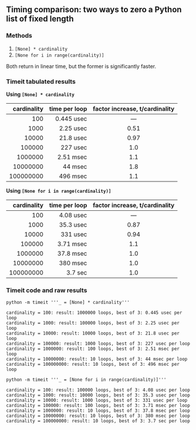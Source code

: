 ## Timing comparison: two ways to zero a Python list of fixed length

### Methods

 1. `[None] * cardinality`
 2. `[None for i in range(cardinality)]`

Both return in linear time, but the former is significantly faster.

### Timeit tabulated results

**Using `[None] * cardinality`**

| cardinality | time per loop | factor increase, t/cardinality |
| -----------:| -------------:|:------------------------------:|
| 100 | 0.445 usec | — |
| 1000 | 2.25  usec | 0.51 |
| 10000 | 21.8  usec | 0.97 |
| 100000 | 227  usec | 1.0 |
| 1000000 | 2.51  msec | 1.1 |
| 10000000 | 44   msec | 1.8 |
| 100000000 | 496  msec | 1.1 |

**Using `[None for i in range(cardinality)]`**

| cardinality | time per loop | factor increase, t/cardinality |
| -----------:| -------------:|:------------------------------:|
| 100 | 4.08  usec | — |
| 1000 | 35.3  usec | 0.87 |
| 10000 | 331  usec | 0.94 |
| 100000 | 3.71  msec | 1.1 |
| 1000000 | 37.8  msec | 1.0 |
| 10000000 | 380  msec | 1.0 |
| 100000000 | 3.7   sec | 1.0 |

### Timeit code and raw results

~~~
python -m timeit '''_ = [None] * cardinality'''

cardinality = 100: result: 1000000 loops, best of 3: 0.445 usec per loop
cardinality = 1000: result: 100000 loops, best of 3: 2.25 usec per loop
cardinality = 10000: result: 10000 loops, best of 3: 21.8 usec per loop
cardinality = 100000: result: 1000 loops, best of 3: 227 usec per loop
cardinality = 1000000: result: 100 loops, best of 3: 2.51 msec per loop
cardinality = 10000000: result: 10 loops, best of 3: 44 msec per loop
cardinality = 100000000: result: 10 loops, best of 3: 496 msec per loop

python -m timeit '''_ = [None for i in range(cardinality)]'''

cardinality = 100: result: 100000 loops, best of 3: 4.08 usec per loop
cardinality = 1000: result: 10000 loops, best of 3: 35.3 usec per loop
cardinality = 10000: result: 1000 loops, best of 3: 331 usec per loop
cardinality = 100000: result: 100 loops, best of 3: 3.71 msec per loop
cardinality = 1000000: result: 10 loops, best of 3: 37.8 msec per loop
cardinality = 10000000: result: 10 loops, best of 3: 380 msec per loop
cardinality = 100000000: result: 10 loops, best of 3: 3.7 sec per loop
~~~
